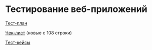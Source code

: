 # Тестирование веб-приложений
[Тест-план](https://docs.google.com/spreadsheets/d/1zRMdYDLSodr9Dqr2-GllPg-JNuMIBnv2im27iIGYlH0/edit?usp=sharing) 

[Чек-лист](https://docs.google.com/spreadsheets/d/1g_aWjd-ikdDJmyzsuvHONihdAf3bWKsN0Di4unSBWQY/edit?usp=sharing)  (новые с 108 строки)

[Тест-кейсы](https://app.qase.io/project/G8?suite=253&tab=&previewMode=side&view=2) 
